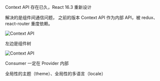 Context API 存在已久，React 16.3 重新设计

解决的是组件间通信问题， 之前的版本 Context API 作为内部 API，被 redux、react-router 重度依赖。

![Context API](https://pic4.zhimg.com/80/v2-9d0a4050fda8e99c3e381f3482bea141_1440w.png)

左边是组件树

![Context API](https://pic3.zhimg.com/80/v2-6e9bd5fb296646e6950ece0a85636c00_1440w.png)

Consumer 一定在 Provider 内部

全局性的主题（theme）、全局性的多语言（locale）

